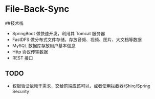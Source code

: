 # File-Back-Sync

##技术栈
- SpringBoot 做快速开发，利用其 Tomcat 服务器
- FastDFS 做分布式文件存储，存放音频、视频、图片、大文档等数据
- MySQL 数据库存放用户基本信息
- Http 协议传输数据
- REST 接口
## TODO
- 权限验证依赖于需求，交给前端应该可以，或者使用拦截器/Shiro/Spring Security

